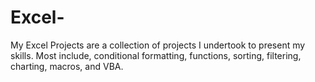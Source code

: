 # Excel-

My Excel Projects are a collection of projects I undertook to present my skills. Most include, conditional formatting, functions, sorting, filtering, charting, macros, and VBA.
